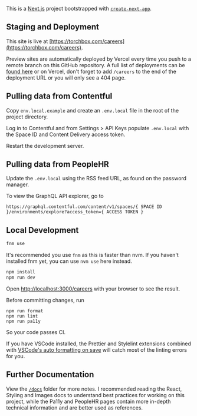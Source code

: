 This is a [Next.js](https://nextjs.org/) project bootstrapped with [`create-next-app`](https://github.com/vercel/next.js/tree/canary/packages/create-next-app).

## Staging and Deployment

This site is live at [https://torchbox.com/careers](https://torchbox.com/careers).

Preview sites are automatically deployed by Vercel every time you push to a remote branch on this GitHub repository. A full list of deployments can be [found here](https://github.com/torchbox/careers/deployments) or on Vercel, don't forget to add `/careers` to the end of the deployment URL or you will only see a 404 page.

## Pulling data from Contentful

Copy `env.local.example` and create an `.env.local` file in the root of the project directory.

Log in to Contentful and from Settings > API Keys populate `.env.local` with the Space ID and Content Delivery access token.

Restart the development server.

## Pulling data from PeopleHR

Update the `.env.local` using the RSS feed URL, as found on the password manager.

To view the GraphQL API explorer, go to

```
https://graphql.contentful.com/content/v1/spaces/{ SPACE ID }/environments/explore?access_token={ ACCESS TOKEN }
```

## Local Development

```bash
fnm use
```

It's recommended you use `fnm` as this is faster than nvm. If you haven't installed fnm yet, you can use `nvm use` here instead.

```bash
npm install
npm run dev
```

Open [http://localhost:3000/careers](http://localhost:3000/careers) with your browser to see the result.

Before committing changes, run

```
npm run format
npm run lint
npm run pa11y
```

So your code passes CI.

If you have VSCode installed, the Prettier and Stylelint extensions combined with [VSCode's auto formatting on save](https://blog.yogeshchavan.dev/automatically-format-code-on-file-save-in-visual-studio-code-using-prettier) will catch most of the linting errors for you.

## Further Documentation

View the [`/docs`](https://github.com/torchbox/careers/tree/main/docs) folder for more notes. I recommended reading the React, Styling and Images docs to understand best practices for working on this project, while the Pa11y and PeopleHR pages contain more in-depth technical information and are better used as references.

